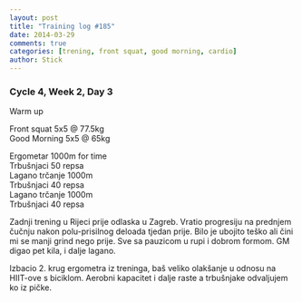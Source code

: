 ```yaml
---
layout: post
title: "Training log #185"
date: 2014-03-29
comments: true
categories: [trening, front squat, good morning, cardio]
author: Stick
---
```


### Cycle 4, Week 2, Day 3  

Warm up   

Front squat 5x5 @ 77.5kg   
Good Morning 5x5 @ 65kg   

Ergometar 1000m for time  
Trbušnjaci 50 repsa  
Lagano trčanje 1000m  
Trbušnjaci 40 repsa  
Lagano trčanje 1000m  
Trbušnjaci 40 repsa  

Zadnji trening u Rijeci prije odlaska u Zagreb. Vratio progresiju na prednjem čučnju nakon polu-prisilnog deloada tjedan prije. Bilo je ubojito teško ali čini mi se manji grind nego prije. Sve sa pauzicom u rupi i dobrom formom. GM digao pet kila, i dalje lagano.

Izbacio 2. krug ergometra iz treninga, baš veliko olakšanje u odnosu na HIIT-ove s biciklom. Aerobni kapacitet i dalje raste a trbušnjake odvaljujem ko iz pičke. 